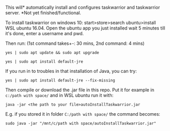 This will* automatically install and configures taskwarrior and taskwarrior server. *Not yet finished/functional.

To install taskwarrior on windows 10:
start>store>search ubuntu>install WSL ubuntu 16.04.
Open the ubuntu app you just installed
wait 5 minutes till it's done, enter a username and pwd.

Then run: (1st command takes+-: 30 mins, 2nd command: 4 mins)

`yes | sudo apt update && sudo apt upgrade`

`yes | sudo apt install default-jre` 

If you run in to troubles in that installation of Java, you can try:

`yes | sudo apt install default-jre --fix-missing`

Then compile or download the .jar file in this repo.
Put it for example in `c:/path with space/` and in WSL ubuntu run it with:

`java -jar <the path to your file>autoInstallTaskwarrior.jar`

E.g. if you stored it in folder `C:/path with space/` the command becomes:

`sudo java -jar "/mnt/c/path with space/autoInstallTaskwarrior.jar"`
